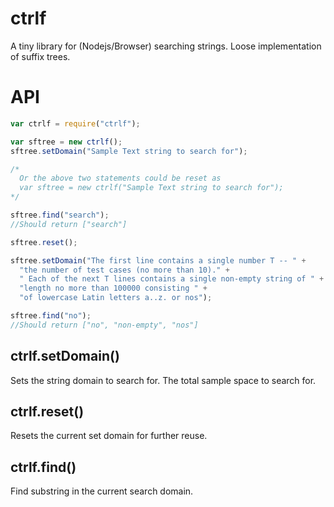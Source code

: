 ctrlf
=====

A tiny library for (Nodejs/Browser) searching strings. Loose implementation of suffix trees.

API
====

```javascript
var ctrlf = require("ctrlf");

var sftree = new ctrlf();
sftree.setDomain("Sample Text string to search for");

/*
  Or the above two statements could be reset as
  var sftree = new ctrlf("Sample Text string to search for");
*/

sftree.find("search");
//Should return ["search"]

sftree.reset();

sftree.setDomain("The first line contains a single number T -- " +
  "the number of test cases (no more than 10)." +
  " Each of the next T lines contains a single non-empty string of " +
  "length no more than 100000 consisting " +
  "of lowercase Latin letters a..z. or nos");

sftree.find("no");
//Should return ["no", "non-empty", "nos"]
```

ctrlf.setDomain()
-----------------
Sets the string domain to search for. The total sample space to search for.

ctrlf.reset()
-------------
Resets the current set domain for further reuse.

ctrlf.find()
-------------
Find substring in the current search domain.
